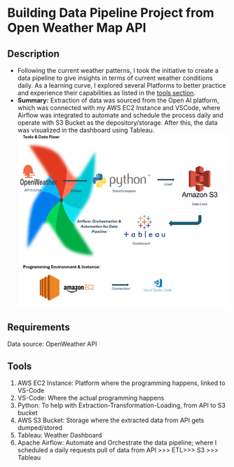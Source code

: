 # Building Data Pipeline Project from Open Weather Map API

## Description
- Following the current weather patterns, I took the initiative to create a data pipeline to give insights in terms of current weather conditions daily. As a learning curve, I explored several Platforms to better practice and experience their capabilities as listed in the [tools section](##Tools).
- **Summary:** Extraction of data was sourced from the Open AI platform, which was connected with my AWS EC2 Instance and VSCode, where Airflow was integrated to automate and schedule the process daily and operate with S3 Bucket as the depository/storage. After this, the data was visualized in the dashboard using Tableau.
![Project Data Flow & Tools.png](https://github.com/castrooyoo/Current-Weather-API-Project/blob/main/Project%20Data%20Flow%20%26%20Tools.png)
## Requirements
Data source: OpenWeather API

## Tools
1. AWS EC2 Instance: Platform where the programming happens, linked to VS-Code
2. VS-Code: Where the actual programming happens
3. Python: To help with Extraction-Transformation-Loading, from API to S3 bucket
4. AWS S3 Bucket: Storage where the extracted data from API gets dumped/stored
5. Tableau: Weather Dashboard
6. Apache Airflow: Automate and Orchestrate the data pipeline; where I scheduled a daily requests pull of data from API >>> ETL>>> S3 >>> Tableau

